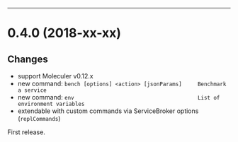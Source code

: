 --------------------------------------------------
<a name="0.4.0"></a>
# 0.4.0 (2018-xx-xx)

## Changes
- support Moleculer v0.12.x
- new command: `bench [options] <action> [jsonParams]     Benchmark a service`
- new command: `env                                       List of environment variables`
- extendable with custom commands via ServiceBroker options (`replCommands`)

First release.
